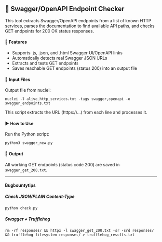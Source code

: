 ## 🧪 Swagger/OpenAPI Endpoint Checker

This tool extracts Swagger/OpenAPI endpoints from a list of known HTTP services, parses the documentation to find available API paths, and checks GET endpoints for 200 OK status responses.

#### 🚀 Features
- Supports .js, .json, and .html Swagger UI/OpenAPI links
- Automatically detects real Swagger JSON URLs
- Extracts and tests GET endpoints
- Saves reachable GET endpoints (status 200) into an output file

#### 📂 Input Files
Output file from nuclei:
```
nuclei -l alive_http_services.txt -tags swagger,openapi -o swagger_endpoints.txt
```
This script extracts the URL (https://...) from each line and processes it.

#### ▶️ How to Use
Run the Python script:
```
python3 swagger_new.py
```
#### 📄 Output
All working GET endpoints (status code 200) are saved in `swagger_get_200.txt`.

---
#### Bugbountytips

##### Check JSON/PLAIN Content-Type

````
python check.py
````

##### Swagger + Trufflehog
```
rm -rf responses/ && httpx -l swagger_get_200.txt -sr -srd responses/ && trufflehog filesystem responses/ > trufflehog_results.txt
```
